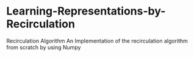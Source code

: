 # Learning-Representations-by-Recirculation
Recirculation Algorithm
An Implementation of the recirculation algorithm from scratch by using Numpy
